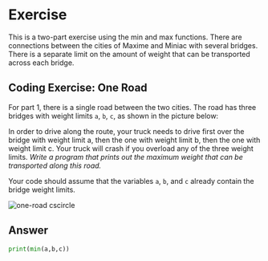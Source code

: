 # Exercise

This is a two-part exercise using the min and max functions. There are connections between the cities of Maxime and Miniac with several bridges. 
There is a separate limit on the amount of weight that can be transported across each bridge.

## Coding Exercise: One Road
For part 1, there is a single road between the two cities. The road has three bridges with weight limits `a`, `b`, `c`, as shown in the picture below:

In order to drive along the route, your truck needs to drive first over the bridge with weight limit a, then the one with weight limit b, 
then the one with weight limit c. Your truck will crash if you overload any of the three weight limits. 
*Write a program that prints out the maximum weight that can be transported along this road.*

Your code should assume that the variables `a`, `b`, and `c` already contain the bridge weight limits.

![one-road cscircle](https://user-images.githubusercontent.com/86063895/216822700-e8155a9c-5eb0-4f06-82d2-055ec0f1333a.png)


## Answer
```python
print(min(a,b,c))

